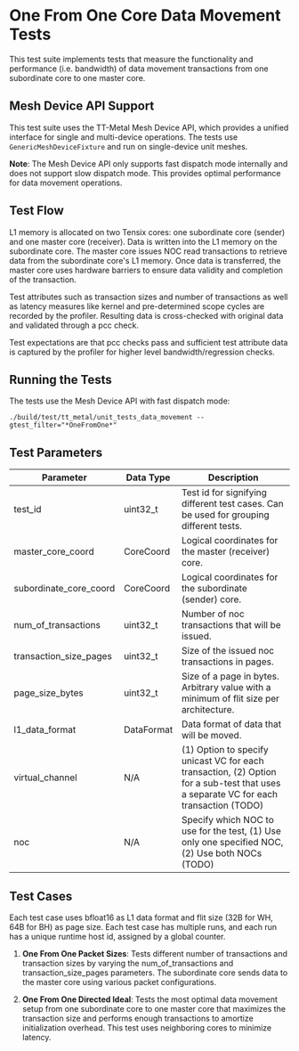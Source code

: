 # One From One Core Data Movement Tests

This test suite implements tests that measure the functionality and performance (i.e. bandwidth) of data movement transactions from one subordinate core to one master core.

## Mesh Device API Support
This test suite uses the TT-Metal Mesh Device API, which provides a unified interface for single and multi-device operations. The tests use `GenericMeshDeviceFixture` and run on single-device unit meshes.

**Note**: The Mesh Device API only supports fast dispatch mode internally and does not support slow dispatch mode. This provides optimal performance for data movement operations.

## Test Flow
L1 memory is allocated on two Tensix cores: one subordinate core (sender) and one master core (receiver). Data is written into the L1 memory on the subordinate core. The master core issues NOC read transactions to retrieve data from the subordinate core's L1 memory. Once data is transferred, the master core uses hardware barriers to ensure data validity and completion of the transaction.

Test attributes such as transaction sizes and number of transactions as well as latency measures like kernel and pre-determined scope cycles are recorded by the profiler. Resulting data is cross-checked with original data and validated through a pcc check.

Test expectations are that pcc checks pass and sufficient test attribute data is captured by the profiler for higher level bandwidth/regression checks.

## Running the Tests
The tests use the Mesh Device API with fast dispatch mode:
```
./build/test/tt_metal/unit_tests_data_movement --gtest_filter="*OneFromOne*"
```

## Test Parameters
| Parameter                     | Data Type             | Description |
| ----------------------------- | --------------------- | ----------- |
| test_id                       | uint32_t              | Test id for signifying different test cases. Can be used for grouping different tests. |
| master_core_coord             | CoreCoord             | Logical coordinates for the master (receiver) core. |
| subordinate_core_coord        | CoreCoord             | Logical coordinates for the subordinate (sender) core. |
| num_of_transactions           | uint32_t              | Number of noc transactions that will be issued. |
| transaction_size_pages        | uint32_t              | Size of the issued noc transactions in pages. |
| page_size_bytes               | uint32_t              | Size of a page in bytes. Arbitrary value with a minimum of flit size per architecture. |
| l1_data_format                | DataFormat            | Data format of data that will be moved. |
| virtual_channel               | N/A                   | (1) Option to specify unicast VC for each transaction, (2) Option for a sub-test that uses a separate VC for each transaction (TODO)|
| noc                           | N/A                   | Specify which NOC to use for the test, (1) Use only one specified NOC, (2) Use both NOCs (TODO)|

## Test Cases
Each test case uses bfloat16 as L1 data format and flit size (32B for WH, 64B for BH) as page size.
Each test case has multiple runs, and each run has a unique runtime host id, assigned by a global counter.

1. **One From One Packet Sizes**: Tests different number of transactions and transaction sizes by varying the num_of_transactions and transaction_size_pages parameters. The subordinate core sends data to the master core using various packet configurations.

2. **One From One Directed Ideal**: Tests the most optimal data movement setup from one subordinate core to one master core that maximizes the transaction size and performs enough transactions to amortize initialization overhead. This test uses neighboring cores to minimize latency.
